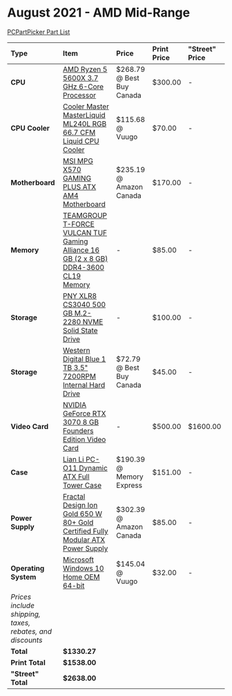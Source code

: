 # August 2021 - AMD Mid-Range

[PCPartPicker Part List](https://ca.pcpartpicker.com/list/LKFbRv)

| Type                                                     | Item                                                                                                                                                                                                                           | Price                     | Print Price | "Street" Price |
| :------------------------------------------------------- | :----------------------------------------------------------------------------------------------------------------------------------------------------------------------------------------------------------------------------- | :------------------------ | :---------- | :------------- |
| **CPU**                                                  | [AMD Ryzen 5 5600X 3.7 GHz 6-Core Processor](https://ca.pcpartpicker.com/product/g94BD3/amd-ryzen-5-5600x-37-ghz-6-core-processor-100-100000065box)                                                                            | $268.79 @ Best Buy Canada | $300.00     | -              |
| **CPU Cooler**                                           | [Cooler Master MasterLiquid ML240L RGB 66.7 CFM Liquid CPU Cooler](https://ca.pcpartpicker.com/product/RcdFf7/cooler-master-masterliquid-ml240l-rgb-667-cfm-liquid-cpu-cooler-mlw-d24m-a20pc-r1)                               | $115.68 @ Vuugo           | $70.00      | -              |
| **Motherboard**                                          | [MSI MPG X570 GAMING PLUS ATX AM4 Motherboard](https://ca.pcpartpicker.com/product/q4Dkcf/msi-mpg-x570-gaming-plus-atx-am4-motherboard-mpg-x570-gaming-plus)                                                                   | $235.19 @ Amazon Canada   | $170.00     | -              |
| **Memory**                                               | [TEAMGROUP T-FORCE VULCAN TUF Gaming Alliance 16 GB (2 x 8 GB) DDR4-3600 CL19 Memory](https://ca.pcpartpicker.com/product/wQLwrH/team-t-force-vulcan-tuf-gaming-allian-16-gb-2-x-8-gb-ddr4-3600-memory-tltyd416g3600hc19adc01) | -                         | $85.00      | -              |
| **Storage**                                              | [PNY XLR8 CS3040 500 GB M.2-2280 NVME Solid State Drive](https://ca.pcpartpicker.com/product/Y4pzK8/pny-xlr8-cs03040-500-gb-m2-2280-nvme-solid-state-drive-m280cs3040-500-rb)                                                  | -                         | $100.00     | -              |
| **Storage**                                              | [Western Digital Blue 1 TB 3.5" 7200RPM Internal Hard Drive](https://ca.pcpartpicker.com/product/Yrdqqs/western-digital-blue-1-tb-35-7200rpm-internal-hard-drive-wdbh2d0010hnc-nrsn)                                           | $72.79 @ Best Buy Canada  | $45.00      | -              |
| **Video Card**                                           | [NVIDIA GeForce RTX 3070 8 GB Founders Edition Video Card](https://ca.pcpartpicker.com/product/m8pmP6/nvidia-geforce-rtx-3070-8-gb-founders-edition-video-card-9001g1422510000)                                                | -                         | $500.00     | $1600.00       |
| **Case**                                                 | [Lian Li PC-O11 Dynamic ATX Full Tower Case](https://ca.pcpartpicker.com/product/Hwkj4D/lian-li-pc-o11dx-atx-full-tower-case-pc-o11dx)                                                                                         | $190.39 @ Memory Express  | $151.00     | -              |
| **Power Supply**                                         | [Fractal Design Ion Gold 650 W 80+ Gold Certified Fully Modular ATX Power Supply](https://ca.pcpartpicker.com/product/V4M48d/fractal-design-ion-gold-650-w-80-gold-certified-fully-modular-atx-power-supply-fd-p-ia2g-650)     | $302.39 @ Amazon Canada   | $85.00      | -              |
| **Operating System**                                     | [Microsoft Windows 10 Home OEM 64-bit](https://ca.pcpartpicker.com/product/wtgPxr/microsoft-os-kw900140)                                                                                                                       | $145.04 @ Vuugo           | $32.00      | -              |
| _Prices include shipping, taxes, rebates, and discounts_ |
| **Total**                                                | **$1330.27**                                                                                                                                                                                                                   |
| **Print Total**                                          | **$1538.00**                                                                                                                                                                                                                   |
| **"Street" Total**                                       | **$2638.00**                                                                                                                                                                                                                   |
